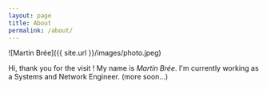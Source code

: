 ```yaml
---
layout: page
title: About
permalink: /about/
---
```


![Martin Brée]({{ site.url }}/images/photo.jpeg)

Hi, thank you for the visit !
My name is *Martin Brée*. I'm currently working as a Systems and Network Engineer.
(more soon...)
